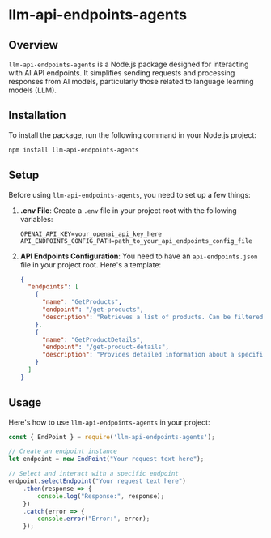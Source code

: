 # llm-api-endpoints-agents

## Overview
`llm-api-endpoints-agents` is a Node.js package designed for interacting with AI API endpoints. It simplifies sending requests and processing responses from AI models, particularly those related to language learning models (LLM).

## Installation
To install the package, run the following command in your Node.js project:
```bash
npm install llm-api-endpoints-agents
```

## Setup
Before using `llm-api-endpoints-agents`, you need to set up a few things:

1. **.env File**: Create a `.env` file in your project root with the following variables:
   ```
   OPENAI_API_KEY=your_openai_api_key_here
   API_ENDPOINTS_CONFIG_PATH=path_to_your_api_endpoints_config_file
   ```

2. **API Endpoints Configuration**: You need to have an `api-endpoints.json` file in your project root. Here's a template:
   ```json
   {
     "endpoints": [
       {
         "name": "GetProducts",
         "endpoint": "/get-products",
         "description": "Retrieves a list of products. Can be filtered by category, price range, and sorted by popularity or ratings."
       },
       {
         "name": "GetProductDetails",
         "endpoint": "/get-product-details",
         "description": "Provides detailed information about a specific product, including descriptions, images, and reviews."
       }
     ]
   }
   ```

## Usage
Here's how to use `llm-api-endpoints-agents` in your project:

```javascript
const { EndPoint } = require('llm-api-endpoints-agents');

// Create an endpoint instance
let endpoint = new EndPoint("Your request text here");

// Select and interact with a specific endpoint
endpoint.selectEndpoint("Your request text here")
    .then(response => {
        console.log("Response:", response);
    })
    .catch(error => {
        console.error("Error:", error);
    });
```
